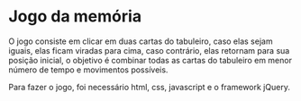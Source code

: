 ﻿# Jogo da memória

O jogo consiste em clicar em duas cartas do tabuleiro, caso elas sejam iguais, elas ficam viradas para cima, caso contrário, elas retornam para sua posição inicial, o objetivo é combinar todas as cartas do tabuleiro em menor número de tempo e movimentos possíveis.

Para fazer o jogo, foi necessário html, css, javascript e o framework jQuery.
